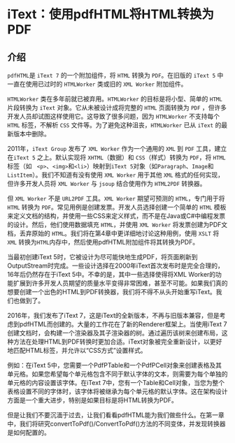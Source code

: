 # iText：使用pdfHTML将HTML转换为PDF



## 介绍

`pdfHTML`是 `iText 7` 的一个附加组件，将 `HTML` 转换为 `PDF`。在旧版的 `iText 5` 中一直在使用已过时的 `HTMLWorker` 类或旧的 `XML Worker` 附加组件。

`HTMLWorker` 类在多年前就已被弃用。`HTMLWorker` 的目标是将小型、简单的 `HTML` 片段转换为 `iText` 对象。它从未被设计成将完整的 `HTML` 页面转换为 `PDF` ，但许多开发人员却试图这样使用它。这导致了很多问题，因为 `HTMLWorker` 不支持每个 `HTML` 标签，不解析 `CSS` 文件等。为了避免这种沮丧，`HTMLWorker` 已从 `iText` 的最新版本中删除。

2011年，`iText Group` 发布了 `XML Worker` 作为一个通用的 `XML` 到 `PDF` 工具，建立在`iText 5` 之上。默认实现将 `XHTML`（数据）和 `CSS`（样式）转换为 `PDF`，将 `HTML` 标签（如   `<p>`、`<img>`和`<li>`）映射到`iText 5`对象（如`Paragraph`、`Image`和`ListItem`）。我们不知道有没有使用 `XML Worker` 用于其他 `XML` 格式的任何实现，但许多开发人员将 `XML Worker` 与 `jsoup` 结合使用作为 `HTML2PDF` 转换器。

但 `XML Worker` 不是 `URL2PDF` 工具。`XML Worker` 期望可预测的 `HTML`，专门用于将 `HTML` 转换为 `PDF`。常见用例是创建发票。开发人员选择创建一个简单的 `HTML` 模板来定义文档的结构，并使用一些CSS来定义样式，而不是在Java或C#中编程发票的设计。然后，他们使用数据填充 `HTML`，并使用 `XML Worker` 将发票创建为PDF文档，丢弃原始的 `HTML`。我们将在第4章中更详细地讨论这种用例，使用 `XSLT` 将 `XML` 转换为`HTML`内存中，然后使用pdfHTML附加组件将其转换为PDF。

当最初创建iText 5时，它被设计为尽可能快地生成PDF，将页面刷新到OutputStream时完成。一些设计选择在2000年iText首次发布时是完全合理的，16年后仍然存在于iText 5中。不幸的是，其中一些选择使得将XML Worker的功能扩展到许多开发人员期望的质量水平变得非常困难，甚至不可能。如果我们真的想要创建一个出色的HTML到PDF转换器，我们将不得不从头开始重写iText。我们也做到了。

2016年，我们发布了iText 7，这是iText的全新版本，不再与旧版本兼容，但是考虑到pdfHTML而创建的。大量的工作花在了新的Renderer框架上。当使用iText 7创建文档时，会构建一个渲染器及其子渲染器的树。通过遍历该树来创建布局，这种方法在处理HTML到PDF转换时更加合适。iText对象被完全重新设计，以更好地匹配HTML标签，并允许以“CSS方式”设置样式。

例如：在iText 5中，您需要一个PdfPTable和一个PdfPCell对象来创建表格及其单元格。如果您希望每个单元格包含不同于默认字体的文本，则需要为每个单独的单元格的内容设置该字体。在iText 7中，您有一个Table和Cell对象，当您为整个表格设置不同的字体时，该字体将被继承为每个单元格的默认字体。这在架构设计方面是一个重大进步，特别是如果目标是将HTML转换为PDF。

但是让我们不要沉湎于过去，让我们看看pdfHTML能为我们做些什么。在第一章中，我们将研究convertToPdf()/ConvertToPdf()方法的不同变体，并发现转换器是如何配置的。
